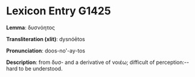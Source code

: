 # Lexicon Entry G1425

**Lemma**: δυσνόητος

**Transliteration (xlit)**: dysnóētos

**Pronunciation**: doos-no'-ay-tos

**Description**:
from δυσ- and a derivative of νοιέω; difficult of perception:--hard to be understood.

